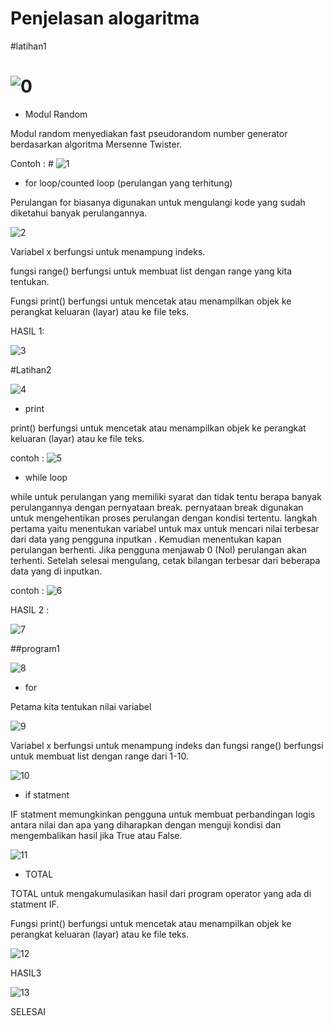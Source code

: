 # Penjelasan alogaritma

#latihan1

# ![0](https://user-images.githubusercontent.com/46510679/52996751-19b81300-3451-11e9-928b-8af5517755bd.png)

- Modul Random

Modul random menyediakan fast pseudorandom number generator berdasarkan algoritma Mersenne Twister.

Contoh : # ![1](https://user-images.githubusercontent.com/46510679/52996763-20468a80-3451-11e9-955d-a021dc36075e.png)

- for loop/counted loop (perulangan yang terhitung)

Perulangan for biasanya digunakan untuk mengulangi kode yang sudah diketahui banyak perulangannya.
 
![2](https://user-images.githubusercontent.com/46510679/52996781-289ec580-3451-11e9-889c-9a8741ffda60.png)

Variabel x berfungsi untuk menampung indeks.

fungsi range() berfungsi untuk membuat list dengan range yang kita tentukan.

Fungsi print() berfungsi untuk mencetak atau menampilkan objek ke perangkat keluaran (layar) atau ke file teks.

HASIL 1:

![3](https://user-images.githubusercontent.com/46510679/52996987-c3979f80-3451-11e9-86cf-6476635bc069.png)

#Latihan2

![4](https://user-images.githubusercontent.com/46510679/52996794-2f2d3d00-3451-11e9-9c30-0b9ba87cb89e.png)

- print

print() berfungsi untuk mencetak atau menampilkan objek ke perangkat keluaran (layar) atau ke file teks.

contoh : ![5](https://user-images.githubusercontent.com/46510679/52996804-348a8780-3451-11e9-952b-2d7ecd8503a1.png)

- while loop

while untuk perulangan yang memiliki syarat dan tidak tentu berapa banyak perulangannya dengan pernyataan break. pernyataan break digunakan untuk mengehentikan proses perulangan dengan kondisi tertentu. langkah pertama yaitu menentukan variabel untuk max untuk mencari nilai terbesar dari data yang pengguna inputkan . Kemudian menentukan kapan perulangan berhenti. Jika pengguna menjawab 0 (Nol) perulangan akan terhenti. Setelah selesai mengulang, cetak bilangan terbesar dari beberapa data yang di inputkan.

contoh : ![6](https://user-images.githubusercontent.com/46510679/52996806-394f3b80-3451-11e9-99b1-0299479532e6.png)

HASIL 2 :

![7](https://user-images.githubusercontent.com/46510679/52996815-3d7b5900-3451-11e9-8c24-1e7c35edcfa2.png)

##program1

![8](https://user-images.githubusercontent.com/46510679/52996820-42d8a380-3451-11e9-9fb6-f9e18a2dc866.png)

- for

Petama kita tentukan nilai variabel

![9](https://user-images.githubusercontent.com/46510679/52996829-4835ee00-3451-11e9-8fe5-3d726595a351.png)

Variabel x berfungsi untuk menampung indeks dan fungsi range() berfungsi untuk membuat list dengan range dari 1-10.

![10](https://user-images.githubusercontent.com/46510679/52996838-4f5cfc00-3451-11e9-81b9-d081589fae3a.png)

- if statment

IF statment memungkinkan pengguna untuk membuat perbandingan logis antara nilai dan apa yang diharapkan dengan menguji kondisi dan mengembalikan hasil jika True atau False.

![11](https://user-images.githubusercontent.com/46510679/52996846-5552dd00-3451-11e9-98dd-c61022c25441.png)

- TOTAL

TOTAL untuk mengakumulasikan hasil dari program operator yang ada di statment IF.

Fungsi print() berfungsi untuk mencetak atau menampilkan objek ke perangkat keluaran (layar) atau ke file teks.

![12](https://user-images.githubusercontent.com/46510679/52996852-5a179100-3451-11e9-8576-2770c4bf3144.png)

HASIL3

![13](https://user-images.githubusercontent.com/46510679/52996858-5edc4500-3451-11e9-9377-ab636647e8d1.png)

SELESAI
